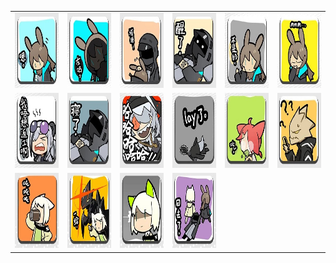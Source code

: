 <table border="0">
  <tr>
    <td align="center">
      <img src="../../image/Arknights_theater/theater_01.jpg" height="120" width="120" />
    </td>
    <td align="center">
      <img src="../../image/Arknights_theater/theater_02.jpg" height="120" width="120" />
    </td>
    <td align="center">
      <img src="../../image/Arknights_theater/theater_03.jpg" height="120" width="120" />
    </td>
    <td align="center">
      <img src="../../image/Arknights_theater/theater_04.jpg" height="120" width="120" />
    </td>
    <td align="center">
      <img src="../../image/Arknights_theater/theater_05.jpg" height="120" width="120" />
    </td>
    <td align="center">
      <img src="../../image/Arknights_theater/theater_06.jpg" height="120" width="120" />
    </td>
  </tr>
  <tr>
    <td align="center">
      <img src="../../image/Arknights_theater/theater_07.jpg" height="120" width="120" />
    </td>
    <td align="center">
      <img src="../../image/Arknights_theater/theater_08.jpg" height="120" width="120" />
    </td>
    <td align="center">
      <img src="../../image/Arknights_theater/theater_09.jpg" height="120" width="120" />
    </td>
    <td align="center">
      <img src="../../image/Arknights_theater/theater_10.jpg" height="120" width="120" />
    </td>
    <td align="center">
      <img src="../../image/Arknights_theater/theater_11.jpg" height="120" width="120" />
    </td>
    <td align="center">
      <img src="../../image/Arknights_theater/theater_12.jpg" height="120" width="120" />
    </td>
  </tr>
  <tr>
    <td align="center">
      <img src="../../image/Arknights_theater/theater_13.jpg" height="120" width="120" />
    </td>
    <td align="center">
      <img src="../../image/Arknights_theater/theater_14.jpg" height="120" width="120" />
    </td>
    <td align="center">
      <img src="../../image/Arknights_theater/theater_15.jpg" height="120" width="120" />
    </td>
    <td align="center">
      <img src="../../image/Arknights_theater/theater_16.jpg" height="120" width="120" />
    </td>
  </tr>
</table>

